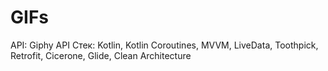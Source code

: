 # GIFs
API: Giphy API
Стек: Kotlin, Kotlin Coroutines, MVVM, LiveData, Toothpick, Retrofit, Cicerone, Glide, Clean Architecture
